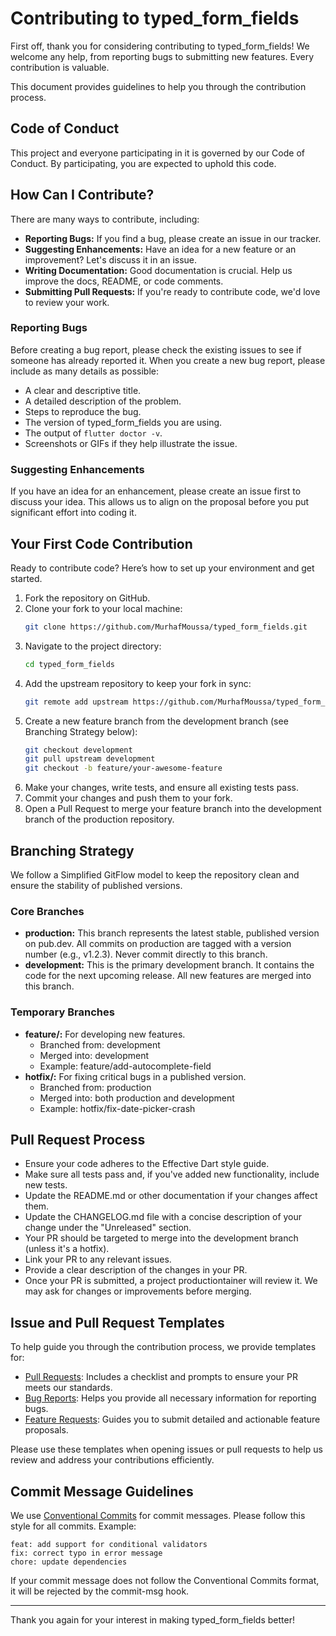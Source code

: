 # Contributing to typed_form_fields

First off, thank you for considering contributing to typed_form_fields! We welcome any help, from reporting bugs to submitting new features. Every contribution is valuable.

This document provides guidelines to help you through the contribution process.

## Code of Conduct

This project and everyone participating in it is governed by our Code of Conduct. By participating, you are expected to uphold this code.

## How Can I Contribute?

There are many ways to contribute, including:

- **Reporting Bugs:** If you find a bug, please create an issue in our tracker.
- **Suggesting Enhancements:** Have an idea for a new feature or an improvement? Let's discuss it in an issue.
- **Writing Documentation:** Good documentation is crucial. Help us improve the docs, README, or code comments.
- **Submitting Pull Requests:** If you're ready to contribute code, we'd love to review your work.

### Reporting Bugs

Before creating a bug report, please check the existing issues to see if someone has already reported it. When you create a new bug report, please include as many details as possible:

- A clear and descriptive title.
- A detailed description of the problem.
- Steps to reproduce the bug.
- The version of typed_form_fields you are using.
- The output of `flutter doctor -v`.
- Screenshots or GIFs if they help illustrate the issue.

### Suggesting Enhancements

If you have an idea for an enhancement, please create an issue first to discuss your idea. This allows us to align on the proposal before you put significant effort into coding it.

## Your First Code Contribution

Ready to contribute code? Here’s how to set up your environment and get started.

1. Fork the repository on GitHub.
2. Clone your fork to your local machine:
   ```sh
   git clone https://github.com/MurhafMoussa/typed_form_fields.git
   ```
3. Navigate to the project directory:
   ```sh
   cd typed_form_fields
   ```
4. Add the upstream repository to keep your fork in sync:
   ```sh
   git remote add upstream https://github.com/MurhafMoussa/typed_form_fields.git
   ```
5. Create a new feature branch from the development branch (see Branching Strategy below):
   ```sh
   git checkout development
   git pull upstream development
   git checkout -b feature/your-awesome-feature
   ```
6. Make your changes, write tests, and ensure all existing tests pass.
7. Commit your changes and push them to your fork.
8. Open a Pull Request to merge your feature branch into the development branch of the production repository.

## Branching Strategy

We follow a Simplified GitFlow model to keep the repository clean and ensure the stability of published versions.

### Core Branches

- **production:** This branch represents the latest stable, published version on pub.dev. All commits on production are tagged with a version number (e.g., v1.2.3). Never commit directly to this branch.
- **development:** This is the primary development branch. It contains the code for the next upcoming release. All new features are merged into this branch.

### Temporary Branches

- **feature/<feature-name>:** For developing new features.
  - Branched from: development
  - Merged into: development
  - Example: feature/add-autocomplete-field
- **hotfix/<fix-name>:** For fixing critical bugs in a published version.
  - Branched from: production
  - Merged into: both production and development
  - Example: hotfix/fix-date-picker-crash

## Pull Request Process

- Ensure your code adheres to the Effective Dart style guide.
- Make sure all tests pass and, if you've added new functionality, include new tests.
- Update the README.md or other documentation if your changes affect them.
- Update the CHANGELOG.md file with a concise description of your change under the "Unreleased" section.
- Your PR should be targeted to merge into the development branch (unless it's a hotfix).
- Link your PR to any relevant issues.
- Provide a clear description of the changes in your PR.
- Once your PR is submitted, a project productiontainer will review it. We may ask for changes or improvements before merging.

## Issue and Pull Request Templates

To help guide you through the contribution process, we provide templates for:

- [Pull Requests](.github/PULL_REQUEST_TEMPLATE.md): Includes a checklist and prompts to ensure your PR meets our standards.
- [Bug Reports](.github/ISSUE_TEMPLATE/bug_report.md): Helps you provide all necessary information for reporting bugs.
- [Feature Requests](.github/ISSUE_TEMPLATE/feature_request.md): Guides you to submit detailed and actionable feature proposals.

Please use these templates when opening issues or pull requests to help us review and address your contributions efficiently.

## Commit Message Guidelines

We use [Conventional Commits](https://www.conventionalcommits.org/) for commit messages.
Please follow this style for all commits. Example:

```
feat: add support for conditional validators
fix: correct typo in error message
chore: update dependencies
```

If your commit message does not follow the Conventional Commits format, it will be rejected by the commit-msg hook.

---

Thank you again for your interest in making typed_form_fields better!
